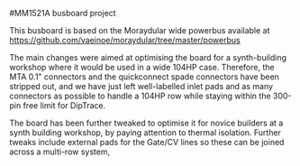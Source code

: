 #MM1521A busboard project

This busboard is based on the Moraydular wide powerbus available at https://github.com/vaeinoe/moraydular/tree/master/powerbus

The main changes were aimed at optimising the board for a synth-building workshop where it would be used in a wide 104HP case. Therefore, the MTA 0.1" connectors and the quickconnect spade connectors have been stripped out, and we have just left well-labelled inlet pads and as many connectors as possible to handle a 104HP row while staying within the 300-pin free limit for DipTrace.

The board has been further tweaked to optimise it for novice builders at a synth building workshop, by paying attention to thermal isolation. Further tweaks include external pads for the Gate/CV lines so these can be joined across a multi-row system, 
